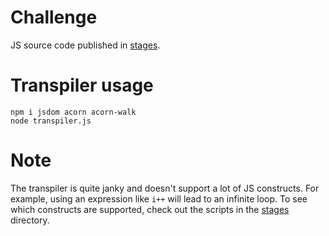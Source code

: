 # Challenge
JS source code published in [stages](stages/).


# Transpiler usage
```
npm i jsdom acorn acorn-walk
node transpiler.js
```


# Note

The transpiler is quite janky and doesn't support a lot of JS constructs. For example, using an expression like `i++` will lead to an infinite loop. To see which constructs are supported, check out the scripts in the [stages](stages/) directory.
